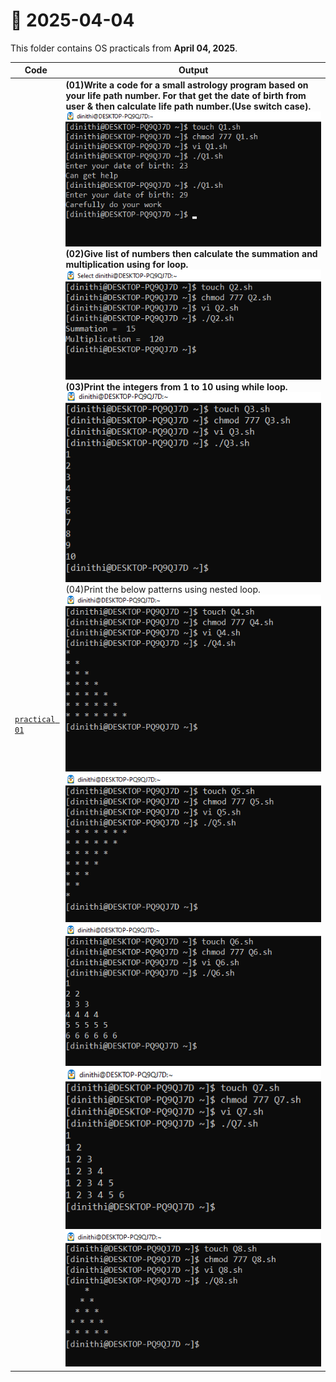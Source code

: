# 📅 2025-04-04

This folder contains OS practicals from **April 04, 2025**.

| Code  | Output |
|------|------|
| [`practical 01`](./Codes/exercise.txt)  | **(01)Write a code for a small astrology program based on your life path number. For that get the date of birth from user & then calculate life path number.(Use switch case).** <br> ![01](./Outputs/1.png) <br> **(02)Give list of numbers then calculate the summation and multiplication using for loop.** <br> ![02](./Outputs/2.png) <br> **(03)Print the integers from 1 to 10 using while loop.** <br> ![03](./Outputs/3.png) <br> (04)Print the below patterns using nested loop. <br> ![04](./Outputs/4.png)![05](./Outputs/5.png)![06](./Outputs/6.png)![07](./Outputs/7.png)![08](./Outputs/8.png)|
